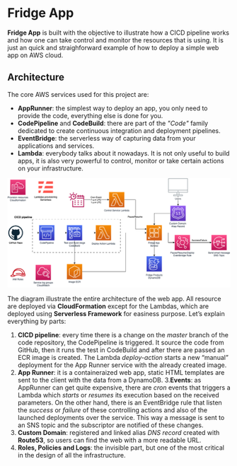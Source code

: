 # Fridge App

 **Fridge App** is built with the objective to illustrate how a CICD pipeline works and how one can take control and monitor the resources that is using. It is just an quick and straighforward example of how to deploy a simple web app on AWS cloud.

## Architecture

The core AWS services used for this project are:

- **AppRunner**: the simplest way to deploy an app, you only need to provide the code, everything else is done for you.
- **CodePipeline** and **CodeBuild**: there are part of the *"Code"* family dedicated to create continuous integration and deployment pipelines.
- **EventBridge**: the serverless way of capturing data from your applications and services.
- **Lambda**: everybody talks about it nowadays. It is not only useful to build apps, it is also very powerful to control, monitor or take certain actions on your infrastructure.

![AWS Architecture](architecture-diagram.png)

The diagram illustrate the entire architecture of the web app. All resource are deployed via **CloudFormation** except for the Lambdas, which are deployed using **Serverless Framework** for easiness purpose. Let’s explain everything by parts:

1. **CICD pipeline**: every time there is a change on the *master* branch of the code repository, the CodePipeline is triggered. It source the code from GitHub, then it runs the test in CodeBuild and after there are passed an ECR image is created. The Lambda *deploy-action* starts a new “manual” deployment for the App Runner service with the already created image.
2. **App Runner**: it is a containeraized web app, static HTML templates are sent to the client with the data from a DynamoDB. 
3.**Events**: as AppRunner can get quite expensive, there are 
*cron* events that triggers a Lambda which *starts* or *resumes* its execution based on the received parameters. On the other hand, there is an EventBridge rule that listen the *success* or *failure* of these controlling actions and also of the launched deployments over the service. This way a message is sent to an SNS topic and the subscriptor are notified of these changes.
3. **Custom Domain**: registered and linked alias *DNS record* created with **Route53**, so users can find the web with a more readable URL.
4. **Roles, Policies and Logs**: the invisible part, but one of the most critical in the design of all the infrastructure.